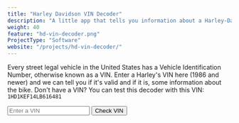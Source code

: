 ```yaml
---
title: "Harley Davidson VIN Decoder"
description: "A little app that tells you information about a Harley-Davidson VIN."
weight: 40
feature: "hd-vin-decoder.png"
ProjectType: "Software"
website: "/projects/hd-vin-decoder/"
---
```


Every street legal vehicle in the United States has a Vehicle Identification Number, otherwise known as a VIN.
Enter a Harley's VIN here (1986 and newer) and we can tell you if it's valid and if it is, some information about the bike.
Don't have a VIN? You can test this decoder with this VIN: `1HD1KEF14LB616481`

<form id="vin-decode-form">
	<input type="text" placeholder="Enter a VIN" />
	<input type="submit" value="Check VIN" />
</form>

<script>
$( "#vin-decode-form" ).submit( function( event ){

	event.preventDefault();
	decodeVIN( $( "#vin-decode-form input[type='text']" ).val(), $( "#hd-vin-decoder-output" ));
});
</script>

<div id="hd-vin-decoder-output" style="padding-top: 20px;"></div>

<script src="hd-vin-decoder.js"></script>
